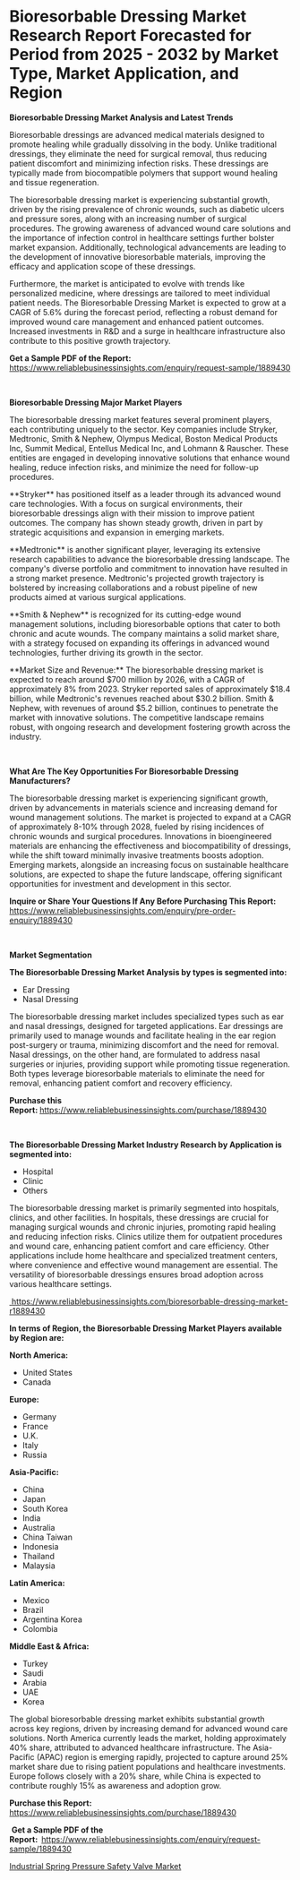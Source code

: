 <p><h1>Bioresorbable Dressing Market Research Report Forecasted for Period from 2025 -  2032 by Market Type, Market Application, and Region</h1></p><p><strong>Bioresorbable Dressing Market Analysis and Latest Trends</strong></p>
<p><p>Bioresorbable dressings are advanced medical materials designed to promote healing while gradually dissolving in the body. Unlike traditional dressings, they eliminate the need for surgical removal, thus reducing patient discomfort and minimizing infection risks. These dressings are typically made from biocompatible polymers that support wound healing and tissue regeneration.</p><p>The bioresorbable dressing market is experiencing substantial growth, driven by the rising prevalence of chronic wounds, such as diabetic ulcers and pressure sores, along with an increasing number of surgical procedures. The growing awareness of advanced wound care solutions and the importance of infection control in healthcare settings further bolster market expansion. Additionally, technological advancements are leading to the development of innovative bioresorbable materials, improving the efficacy and application scope of these dressings.</p><p>Furthermore, the market is anticipated to evolve with trends like personalized medicine, where dressings are tailored to meet individual patient needs. The Bioresorbable Dressing Market is expected to grow at a CAGR of 5.6% during the forecast period, reflecting a robust demand for improved wound care management and enhanced patient outcomes. Increased investments in R&D and a surge in healthcare infrastructure also contribute to this positive growth trajectory.</p></p>
<p><strong>Get a Sample PDF of the Report:&nbsp;</strong> <a href="https://www.reliablebusinessinsights.com/enquiry/request-sample/1889430?utm_campaign=1113&utm_medium=2&utm_source=Github&utm_content=ia&utm_term=14012025&utm_id=bioresorbable-dressing">https://www.reliablebusinessinsights.com/enquiry/request-sample/1889430</a></p>
<p>&nbsp;</p>
<p><strong>Bioresorbable Dressing Major Market Players</strong></p>
<p><p>The bioresorbable dressing market features several prominent players, each contributing uniquely to the sector. Key companies include Stryker, Medtronic, Smith & Nephew, Olympus Medical, Boston Medical Products Inc, Summit Medical, Entellus Medical Inc, and Lohmann & Rauscher. These entities are engaged in developing innovative solutions that enhance wound healing, reduce infection risks, and minimize the need for follow-up procedures.</p><p>**Stryker** has positioned itself as a leader through its advanced wound care technologies. With a focus on surgical environments, their bioresorbable dressings align with their mission to improve patient outcomes. The company has shown steady growth, driven in part by strategic acquisitions and expansion in emerging markets.</p><p>**Medtronic** is another significant player, leveraging its extensive research capabilities to advance the bioresorbable dressing landscape. The company's diverse portfolio and commitment to innovation have resulted in a strong market presence. Medtronic's projected growth trajectory is bolstered by increasing collaborations and a robust pipeline of new products aimed at various surgical applications.</p><p>**Smith & Nephew** is recognized for its cutting-edge wound management solutions, including bioresorbable options that cater to both chronic and acute wounds. The company maintains a solid market share, with a strategy focused on expanding its offerings in advanced wound technologies, further driving its growth in the sector.</p><p>**Market Size and Revenue:** The bioresorbable dressing market is expected to reach around $700 million by 2026, with a CAGR of approximately 8% from 2023. Stryker reported sales of approximately $18.4 billion, while Medtronic's revenues reached about $30.2 billion. Smith & Nephew, with revenues of around $5.2 billion, continues to penetrate the market with innovative solutions. The competitive landscape remains robust, with ongoing research and development fostering growth across the industry.</p></p>
<p>&nbsp;</p>
<p><strong>What Are The Key Opportunities For Bioresorbable Dressing Manufacturers?</strong></p>
<p><p>The bioresorbable dressing market is experiencing significant growth, driven by advancements in materials science and increasing demand for wound management solutions. The market is projected to expand at a CAGR of approximately 8-10% through 2028, fueled by rising incidences of chronic wounds and surgical procedures. Innovations in bioengineered materials are enhancing the effectiveness and biocompatibility of dressings, while the shift toward minimally invasive treatments boosts adoption. Emerging markets, alongside an increasing focus on sustainable healthcare solutions, are expected to shape the future landscape, offering significant opportunities for investment and development in this sector.</p></p>
<p><strong>Inquire or Share Your Questions If Any Before Purchasing This Report:</strong> <a href="https://www.reliablebusinessinsights.com/enquiry/pre-order-enquiry/1889430?utm_campaign=1113&utm_medium=2&utm_source=Github&utm_content=ia&utm_term=14012025&utm_id=bioresorbable-dressing">https://www.reliablebusinessinsights.com/enquiry/pre-order-enquiry/1889430</a></p>
<p>&nbsp;</p>
<p><strong>Market Segmentation</strong></p>
<p><strong>The Bioresorbable Dressing Market Analysis by types is segmented into:</strong></p>
<p><ul><li>Ear Dressing</li><li>Nasal Dressing</li></ul></p>
<p><p>The bioresorbable dressing market includes specialized types such as ear and nasal dressings, designed for targeted applications. Ear dressings are primarily used to manage wounds and facilitate healing in the ear region post-surgery or trauma, minimizing discomfort and the need for removal. Nasal dressings, on the other hand, are formulated to address nasal surgeries or injuries, providing support while promoting tissue regeneration. Both types leverage bioresorbable materials to eliminate the need for removal, enhancing patient comfort and recovery efficiency.</p></p>
<p><strong>Purchase this Report:&nbsp;</strong><a href="https://www.reliablebusinessinsights.com/purchase/1889430?utm_campaign=1113&utm_medium=2&utm_source=Github&utm_content=ia&utm_term=14012025&utm_id=bioresorbable-dressing">https://www.reliablebusinessinsights.com/purchase/1889430</a></p>
<p>&nbsp;</p>
<p><strong>The Bioresorbable Dressing Market Industry Research by Application is segmented into:</strong></p>
<p><ul><li>Hospital</li><li>Clinic</li><li>Others</li></ul></p>
<p><p>The bioresorbable dressing market is primarily segmented into hospitals, clinics, and other facilities. In hospitals, these dressings are crucial for managing surgical wounds and chronic injuries, promoting rapid healing and reducing infection risks. Clinics utilize them for outpatient procedures and wound care, enhancing patient comfort and care efficiency. Other applications include home healthcare and specialized treatment centers, where convenience and effective wound management are essential. The versatility of bioresorbable dressings ensures broad adoption across various healthcare settings.</p></p>
<p><a href="https://www.reliablebusinessinsights.com/bioresorbable-dressing-market-r1889430?utm_campaign=1113&utm_medium=2&utm_source=Github&utm_content=ia&utm_term=14012025&utm_id=bioresorbable-dressing">&nbsp;https://www.reliablebusinessinsights.com/bioresorbable-dressing-market-r1889430</a></p>
<p><strong>In terms of Region, the Bioresorbable Dressing Market Players available by Region are:</strong></p>
<p>
    <p> <strong> North America: </strong>
        <ul>
            <li>United States</li>
            <li>Canada</li>
        </ul>
        </p> 
    <p> <strong> Europe: </strong>
        <ul>
            <li>Germany</li>
            <li>France</li>
            <li>U.K.</li>
            <li>Italy</li>
            <li>Russia</li>
        </ul>
        </p> 
    <p> <strong> Asia-Pacific: </strong>
        <ul>
            <li>China</li>
            <li>Japan</li>
            <li>South Korea</li>
            <li>India</li>
            <li>Australia</li>
            <li>China Taiwan</li>
            <li>Indonesia</li>
            <li>Thailand</li>
            <li>Malaysia</li>
        </ul>
        </p> 
    <p> <strong> Latin America: </strong>
        <ul>
            <li>Mexico</li>
            <li>Brazil</li>
            <li>Argentina Korea</li>
            <li>Colombia</li>
        </ul>
        </p> 
    <p> <strong> Middle East & Africa: </strong>
        <ul>
            <li>Turkey</li>
            <li>Saudi</li>
            <li>Arabia</li>
            <li>UAE</li>
            <li>Korea</li>
        </ul>
    </p>
    </p>
<p><p>The global bioresorbable dressing market exhibits substantial growth across key regions, driven by increasing demand for advanced wound care solutions. North America currently leads the market, holding approximately 40% share, attributed to advanced healthcare infrastructure. The Asia-Pacific (APAC) region is emerging rapidly, projected to capture around 25% market share due to rising patient populations and healthcare investments. Europe follows closely with a 20% share, while China is expected to contribute roughly 15% as awareness and adoption grow.</p></p>
<p><strong>Purchase this Report: </strong><a href="https://www.reliablebusinessinsights.com/purchase/1889430?utm_campaign=1113&utm_medium=2&utm_source=Github&utm_content=ia&utm_term=14012025&utm_id=bioresorbable-dressing">https://www.reliablebusinessinsights.com/purchase/1889430</a></p>
<p>&nbsp;<strong>Get a Sample PDF of the Report:&nbsp;&nbsp;</strong><a href="https://www.reliablebusinessinsights.com/enquiry/request-sample/1889430?utm_campaign=1113&utm_medium=2&utm_source=Github&utm_content=ia&utm_term=14012025&utm_id=bioresorbable-dressing">https://www.reliablebusinessinsights.com/enquiry/request-sample/1889430</a></p>
<p><strong></strong></p>
<p><p><a href="https://github.com/lisaeichler20775/Market-Research-Report-List-1/blob/main/industrial-spring-pressure-safety-valve-market.md?utm_campaign=1113&utm_medium=2&utm_source=Github&utm_content=ia&utm_term=14012025&utm_id=bioresorbable-dressing">Industrial Spring Pressure Safety Valve Market</a></p></p>